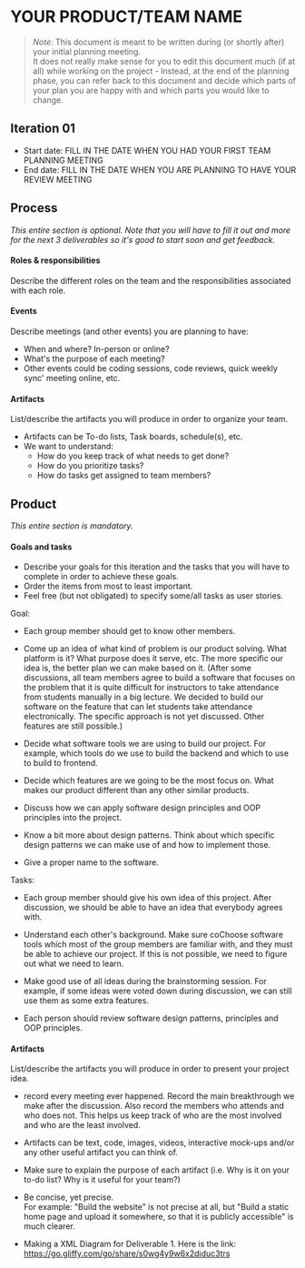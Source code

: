 # YOUR PRODUCT/TEAM NAME

 > _Note:_ This document is meant to be written during (or shortly after) your initial planning meeting.     
 > It does not really make sense for you to edit this document much (if at all) while working on the project - Instead, at the end of the planning phase, you can refer back to this document and decide which parts of your plan you are happy with and which parts you would like to change.


## Iteration 01

 * Start date: FILL IN THE DATE WHEN YOU HAD YOUR FIRST TEAM PLANNING MEETING
 * End date: FILL IN THE DATE WHEN YOU ARE PLANNING TO HAVE YOUR REVIEW MEETING

## Process

_This entire section is optional. Note that you will have to fill it out and more for the next 3 deliverables so it's good to start soon and get feedback._ 

#### Roles & responsibilities

Describe the different roles on the team and the responsibilities associated with each role.

#### Events

Describe meetings (and other events) you are planning to have:

 * When and where? In-person or online?
 * What's the purpose of each meeting?
 * Other events could be coding sessions, code reviews, quick weekly sync' meeting online, etc.

#### Artifacts

List/describe the artifacts you will produce in order to organize your team.       

 * Artifacts can be To-do lists, Task boards, schedule(s), etc.
 * We want to understand:
   * How do you keep track of what needs to get done?
   * How do you prioritize tasks?
   * How do tasks get assigned to team members?


## Product

_This entire section is mandatory._

#### Goals and tasks

 * Describe your goals for this iteration and the tasks that you will have to complete in order to achieve these goals.
 * Order the items from most to least important.
 * Feel free (but not obligated) to specify some/all tasks as user stories.

 Goal: 
 * Each group member should get to know other members. 
 
 * Come up an idea of what kind of problem is our product solving. What platform is it? What purpose does it serve, etc. The more specific our idea is, the better plan we can make based on it.
 (After some discussions, all team members agree to build a software that focuses on the problem that it is quite difficult for instructors to take attendance from students manually in a big lecture. We decided to build our software on the feature that can let students take attendance electronically. The specific approach is not yet discussed. Other features are still possible.)
 
 * Decide what software tools we are using to build our project. For example, which tools do we use to build the backend and which to use to build to frontend.
 
 * Decide which features are we going to be the most focus on. What makes our product different	than any other similar products.
 
 * Discuss how we can apply software design principles and OOP principles into the project.

 * Know a bit more about design patterns. Think about which specific design patterns we can make use of and how to implement those.
 
 * Give a proper name to the software.

 Tasks:
 * Each group member should give his own idea of this project. After discussion, we should be able to have an idea that everybody agrees with. 
 
 * Understand each other's background. Make sure coChoose software tools which most of the group members are familiar with, and they must be able to achieve our project. If this is not possible, we need to figure out what we need to learn.
 
 * Make good use of all ideas during the brainstorming session. For example, if some ideas were voted down during discussion, we can still use them as some extra features.

 * Each person should review software design patterns, principles and OOP principles. 


#### Artifacts

List/describe the artifacts you will produce in order to present your project idea.
 * record every meeting ever happened. Record the main breakthrough we make after the discussion. Also record the members who attends and who does not. This helps us keep track of who are the most involved and who are the least involved.
 
 * Artifacts can be text, code, images, videos, interactive mock-ups and/or any other useful artifact you can think of.
 * Make sure to explain the purpose of each artifact (i.e. Why is it on your to-do list? Why is it useful for your team?)
 * Be concise, yet precise.         
   For example: "Build the website" is not precise at all, but "Build a static home page and upload it somewhere, so that it is publicly accessible" is much clearer.
 * Making a XML Diagram for Deliverable 1. Here is the link: https://go.gliffy.com/go/share/s0wg4y9w6x2diduc3trs

